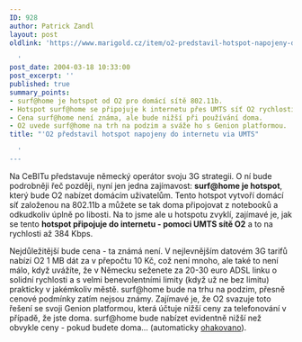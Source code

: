 ```yaml
---
ID: 928
author: Patrick Zandl
layout: post
oldlink: 'https://www.marigold.cz/item/o2-predstavil-hotspot-napojeny-do-internetu-via-umts

  '
post_date: 2004-03-18 10:33:00
post_excerpt: ''
published: true
summary_points:
- surf@home je hotspot od O2 pro domácí sítě 802.11b.
- Hotspot surf@home se připojuje k internetu přes UMTS síť O2 rychlostí 384 Kbps.
- Cena surf@home není známa, ale bude nižší při používání doma.
- O2 uvede surf@home na trh na podzim a sváže ho s Genion platformou.
title: "'O2 představil hotspot napojeny do internetu via UMTS"

  '
---
```


<p>
Na CeBITu představuje německý operátor svoju 3G strategii. O ní bude podrobněji řeč později, nyní jen jedna zajímavost: <STRONG>surf@home je hotspot</STRONG>, který bude O2 nabízet domácím uživatelům. Tento hotspot vytvoří domácí síť založenou na 802.11b a můžete se tak doma připojovat z notebooků a odkudkoliv úplně po libosti. Na to jsme ale u hotspotu zvyklí, zajímavé je, jak se tento <STRONG>hotspot připojuje do internetu - pomoci UMTS sítě O2</STRONG> a to na rychlosti až 384 Kbps. </p>

<p>
Nejdůležitější bude cena - ta známá není. V nejlevnějším datovém 3G tarifů nabízí O2 1 MB dát za v přepočtu 10 Kč, což není mnoho, ale také to není málo, když uvážíte, že v Německu seženete za 20-30 euro ADSL linku o solidní rychlosti a s velmi benevolentními limity (když už ne bez limitu) prakticky v jakémkoliv městě. surf@home bude na trhu na podzim, přesně cenové podmínky zatím nejsou známy. Zajímavé je, že O2 svazuje toto řešení se svoji Genion platformou, která účtuje nižší ceny za telefonování v případě, že jste doma. surf@home bude nabízet evidentně nižší než obvykle ceny - pokud budete doma... (automaticky <A href="http://nlp.fi.muni.cz/cz_accent/index.php" target=_blank>ohakovano</A>).</p>